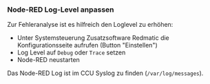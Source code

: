 ### Node-RED Log-Level anpassen

Zur Fehleranalyse ist es hilfreich den Loglevel zu erhöhen:

* Unter Systemsteuerung Zusatzsoftware Redmatic die Konfigurationsseite aufrufen (Button "Einstellen")
* Log Level auf `Debug` oder `Trace` setzen
* Node-RED neustarten

Das Node-RED Log ist im CCU Syslog zu finden (`/var/log/messages`).
